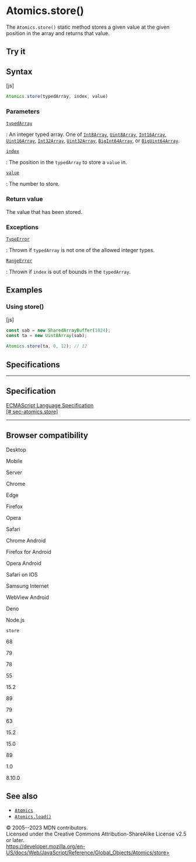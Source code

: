 Atomics.store()
===============


The `Atomics.store()` static method stores a given value at the given
position in the array and returns that value.



Try it 
------






Syntax
------




[js]


```js
Atomics.store(typedArray, index, value)
```





### Parameters



[`typedArray`](#typedarray)

:   An integer typed array. One of [`Int8Array`](../int8array),
    [`Uint8Array`](../uint8array), [`Int16Array`](../int16array),
    [`Uint16Array`](../uint16array), [`Int32Array`](../int32array),
    [`Uint32Array`](../uint32array),
    [`BigInt64Array`](../bigint64array), or
    [`BigUint64Array`](../biguint64array).

[`index`](#index)

:   The position in the `typedArray` to store a `value` in.

[`value`](#value)

:   The number to store.




### Return value 


The value that has been stored.




### Exceptions



[`TypeError`](../typeerror)

:   Thrown if `typedArray` is not one of the allowed integer types.

[`RangeError`](../rangeerror)

:   Thrown if `index` is out of bounds in the `typedArray`.




Examples
--------



### Using store() 




[js]


```js
const sab = new SharedArrayBuffer(1024);
const ta = new Uint8Array(sab);

Atomics.store(ta, 0, 12); // 12
```




Specifications
--------------


  -------------------------------------------------------------------------------------------------------
  Specification
  -------------------------------------------------------------------------------------------------------
  [ECMAScript Language Specification\
  [\#
  sec-atomics.store]](https://tc39.es/ecma262/multipage/structured-data.html#sec-atomics.store)

  -------------------------------------------------------------------------------------------------------


Browser compatibility 
---------------------




Desktop

Mobile

Server

Chrome

Edge

Firefox

Opera

Safari

Chrome Android

Firefox for Android

Opera Android

Safari on IOS

Samsung Internet

WebView Android

Deno

Node.js

`store`

68

79

78

55

15.2

89

79

63

15.2

15.0

89

1.0

8.10.0


See also 
--------


-   [`Atomics`](../atomics)
-   [`Atomics.load()`](load)




© 2005--2023 MDN contributors.\
Licensed under the Creative Commons Attribution-ShareAlike License v2.5
or later.\
https://developer.mozilla.org/en-US/docs/Web/JavaScript/Reference/Global_Objects/Atomics/store>

